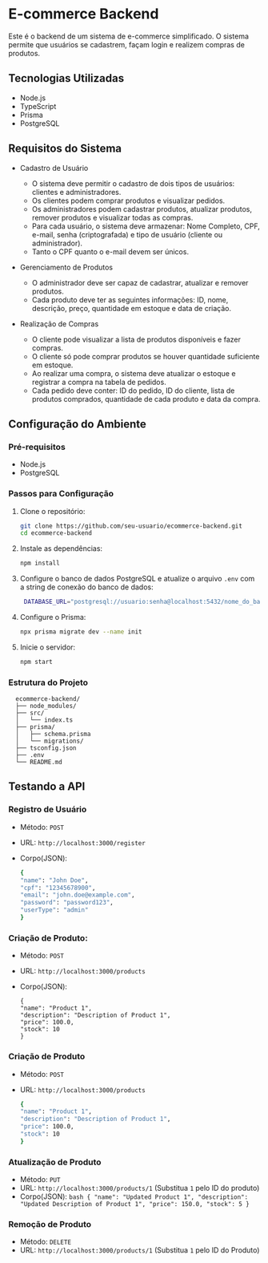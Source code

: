 # E-commerce Backend

Este é o backend de um sistema de e-commerce simplificado. O sistema permite que usuários se cadastrem, façam login e realizem compras de produtos.

## Tecnologias Utilizadas

- Node.js
- TypeScript
- Prisma
- PostgreSQL

## Requisitos do Sistema

- Cadastro de Usuário

  - O sistema deve permitir o cadastro de dois tipos de usuários: clientes e administradores.
  - Os clientes podem comprar produtos e visualizar pedidos.
  - Os administradores podem cadastrar produtos, atualizar produtos, remover produtos e visualizar todas as compras.
  - Para cada usuário, o sistema deve armazenar: Nome Completo, CPF, e-mail, senha (criptografada) e tipo de usuário (cliente ou administrador).
  - Tanto o CPF quanto o e-mail devem ser únicos.

- Gerenciamento de Produtos

  - O administrador deve ser capaz de cadastrar, atualizar e remover produtos.
  - Cada produto deve ter as seguintes informações: ID, nome, descrição, preço, quantidade em estoque e data de criação.

- Realização de Compras
  - O cliente pode visualizar a lista de produtos disponíveis e fazer compras.
  - O cliente só pode comprar produtos se houver quantidade suficiente em estoque.
  - Ao realizar uma compra, o sistema deve atualizar o estoque e registrar a compra na tabela de pedidos.
  - Cada pedido deve conter: ID do pedido, ID do cliente, lista de produtos comprados, quantidade de cada produto e data da compra.

## Configuração do Ambiente

### Pré-requisitos

- Node.js
- PostgreSQL

### Passos para Configuração

1. Clone o repositório:
   ```bash
   git clone https://github.com/seu-usuario/ecommerce-backend.git
   cd ecommerce-backend
   ```
2. Instale as dependências:
   ```bash
   npm install
   ```
3. Configure o banco de dados PostgreSQL e atualize o arquivo `.env` com a string de conexão do banco de dados:
   ```bash
    DATABASE_URL="postgresql://usuario:senha@localhost:5432/nome_do_banco"
   ```
4. Configure o Prisma:
   ```bash
   npx prisma migrate dev --name init
   ```
5. Inicie o servidor:
   ```bash
   npm start
   ```

### Estrutura do Projeto

      ecommerce-backend/
      ├── node_modules/
      ├── src/
      │   └── index.ts
      ├── prisma/
      │   ├── schema.prisma
      │   └── migrations/
      ├── tsconfig.json
      ├── .env
      └── README.md

## Testando a API

### Registro de Usuário

- Método: `POST`
- URL: `http://localhost:3000/register`
- Corpo(JSON):

  ```bash
  {
  "name": "John Doe",
  "cpf": "12345678900",
  "email": "john.doe@example.com",
  "password": "password123",
  "userType": "admin"
  }
  ```

### Criação de Produto:

- Método: `POST`
- URL: `http://localhost:3000/products`
- Corpo(JSON):

      {
      "name": "Product 1",
      "description": "Description of Product 1",
      "price": 100.0,
      "stock": 10
      }

### Criação de Produto

- Método: `POST`
- URL: `http://localhost:3000/products`

  ```bash
  {
  "name": "Product 1",
  "description": "Description of Product 1",
  "price": 100.0,
  "stock": 10
  }
  ```

### Atualização de Produto

- Método: `PUT`
- URL: `http://localhost:3000/products/1`
  (Substitua `1` pelo ID do produto)
- Corpo(JSON):
  `bash
  {
  "name": "Updated Product 1",
  "description": "Updated Description of Product 1",
  "price": 150.0,
  "stock": 5
  }
  `

### Remoção de Produto

- Método: `DELETE`
- URL: `http://localhost:3000/products/1`
    (Substitua `1` pelo ID do Produto)

